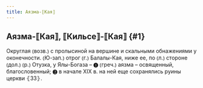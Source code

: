 ```yaml
---
title: Аязма-⟦Кая⟧
---
```

## Аязма-⟦Кая⟧, ⟦Кильсе⟧-⟦Кая⟧ {#1}

Округлая ⦅возв.⦆ с пролысиной на вершине и скальными обнажениями у оконечности. ⦅Ю-зап.⦆ отрог ⦅г.⦆ Балалы-Кая, ниже ее, по ⦅л.⦆ стороне ⦅дол.⦆ ⦅р.⦆ Отузка, у Ялы-Богаза – ❶ ⦅греч.⦆ аязма – освященный, благословенный; ❷ в начале XIX в. на ней еще сохранялись руины церкви ⦃З3⦄.
